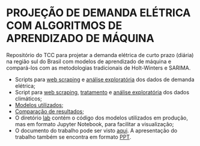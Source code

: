 # PROJEÇÃO DE DEMANDA ELÉTRICA COM ALGORITMOS DE APRENDIZADO DE MÁQUINA
Repositório do TCC para projetar a demanda elétrica de curto prazo (diária) na região sul do Brasil com modelos de aprendizado de máquina e compará-los com as metodologias tradicionais de Holt-Winters e SARIMA.
<br>
* Scripts para [web scraping](https://github.com/matheus-vizzotto/projecao_demanda_eletrica/blob/main/data/1_scrape_elec_load.py) e [análise exploratória](https://github.com/matheus-vizzotto/projecao_demanda_eletrica/blob/main/data/2_eda_load.ipynb) dos dados de demanda elétrica;
* Script para [web scraping](https://github.com/matheus-vizzotto/projecao_demanda_eletrica/blob/main/data/dados_inmet/1_scraper_temp.ipynb), [tratamento](https://github.com/matheus-vizzotto/projecao_demanda_eletrica/blob/main/data/dados_inmet/2_temp_wrangling.ipynb) e [análise exploratória](https://github.com/matheus-vizzotto/projecao_demanda_eletrica/blob/main/data/3_eda_weather.ipynb) dos dados climáticos;
* [Modelos utilizados](https://github.com/matheus-vizzotto/projecao_demanda_eletrica/tree/main/models/forecasts);
* [Comparação de resultados](https://github.com/matheus-vizzotto/projecao_demanda_eletrica/blob/main/models/forecasts/12_compare_fcs.ipynb);
* O diretório [lab](https://github.com/matheus-vizzotto/projecao_demanda_eletrica/tree/main/lab) contém o código dos modelos utilizados em produção, mas em formato Jupyter Notebook, para facilitar a visualização;
* O documento do trabalho pode ser visto [aqui](https://github.com/matheus-vizzotto/projecao_demanda_eletrica/blob/main/doc.pdf). A apresentação do trabalho também se encontra em formato [PPT](https://docs.google.com/presentation/d/1q7WB4qba9i__uf1zBRZLcRWGmj5rYZ49zIcowuaBX8c/edit?usp=sharing).
